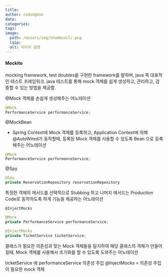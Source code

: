```yaml
---
title: 
author: codongmin
date: 
categories: 
tags: 
image:
  path: /assets/img/thumbnail/.png
  lqip: 
  alt: 이미지 설명
---
```





#### Mockito 
mocking framework, test doubles를 구현한 framework를 말하며, java 쪽 대표적인 테스트 프레임워크.
java 테스트를 통해 mock 객체를 쉽게 생성하고, 관리하고, 검증할 수 있는 방법을 제공함.


@Mock 객체를 손쉽게 생성해주는 어노테이션 
```java
@Mock 
PerformanceService performanceService;
```

@MockBean
- Spring Context에 Mock 객체를 등록하고, Application Context에 의해 @AutoWired가 동작할때, 등록된 Mock 객체를 사용할 수 있도록 Bean 으로 등록해주는 어노테이션 
```java
@Mock 
PerformanceService performanceService;
```

@Spy
```java
@Spy
private ReservationRepository reservationRepository
```
특정한 객체의 메서드를 선택적으로 Stubbing 하고 나머지 메서드는 Production Code로 동작하도록 하게 기능을 제공하는 어노테이션 

`@InjectMocks`
```java
@Mock 
private PerformanceService performanceService;

@InjectMocks
private TicketService ticketService;
```
클래스가 필요한 의존성과 맞는 Mock 객체들을 탐지하여 해당 클래스의 객체가 만들어질때, Mock 객체를 사용해서 초기화를 할 수 있도록 도와주는 어노테이션 

ticketService 에 performanceService 의존성 주입 
@InjectMocks = 의존성 주입이 필요한 mock 객체
